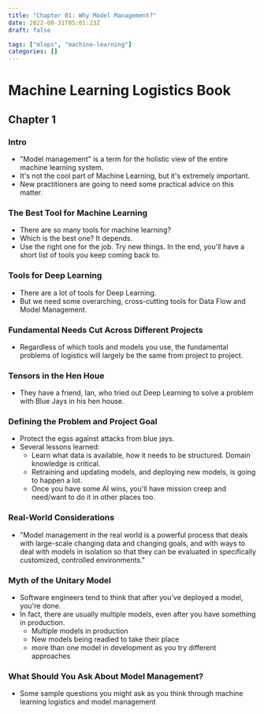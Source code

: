 ```yaml
---
title: "Chapter 01: Why Model Management?"
date: 2022-08-31T05:01:23Z
draft: false

tags: ["mlops", "machine-learning"]
categories: []
---
```


# Machine Learning Logistics Book

## Chapter 1

### Intro

- "Model management" is a term for the holistic view of the entire machine
  learning system.
- It's not the cool part of Machine Learning, but it's extremely important.
- New practitioners are going to need some practical advice on this matter.

<!--more-->

### The Best Tool for Machine Learning

- There are so many tools for machine learning?
- Which is the best one?  It depends.
- Use the right one for the job.  Try new things.  In the end, you'll have a
  short list of tools you keep coming back to.


### Tools for Deep Learning

- There are a lot of tools for Deep Learning.
- But we need some overarching, cross-cutting tools for Data Flow and Model
  Management.


### Fundamental Needs Cut Across Different Projects

- Regardless of which tools and models you use, the fundamental problems of
  logistics will largely be the same from project to project.


### Tensors in the Hen Houe

- They have a friend, Ian, who tried out Deep Learning to solve a problem with
  Blue Jays in his hen house.


### Defining the Problem and Project Goal

- Protect the egss against attacks from blue jays.
- Several lessons learned:
	- Learn what data is available, how it needs to be structured.  Domain
	  knowledge is critical.
	- Retraining and updating models, and deploying new models, is going to
	  happen a lot.
	- Once you have some AI wins, you'll have mission creep and need/want to do
	  it in other places too.


### Real-World Considerations

- "Model management in the real world is a powerful process that deals with
  large-scale changing data and changing goals, and with ways to deal with
models in isolation so that they can be evaluated in specifically customized,
controlled environments."


### Myth of the Unitary Model

- Software engineers tend to think that after you've deployed a model, you're
  done.
- In fact, there are usually multiple models, even after you have something in
  production.
	- Multiple models in production
	- New models being readied to take their place
	- more than one model in development as you try different approaches


### What Should You Ask About Model Management?

- Some sample questions you might ask as you think through machine learning
  logistics and model management
